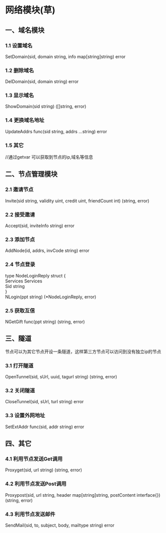 网络模块(草)
========  

## 一、域名模块  
### 1.1 设置域名  
SetDomain(sid, domain string, info map[string]string) error
### 1.2 删除域名  
DelDomain(sid, domain string) error

### 1.3 显示域名  
ShowDomain(sid string) ([]string, error)
### 1.4 更换域名地址  
UpdateAddrs func(sid string, addrs ...string) error
### 1.5 其它  
//通过getvar 可以获取到节点的ip,域名等信息

## 二、节点管理模块  
### 2.1 邀请节点
Invite(sid string, validity uint, credit uint, friendCount int) (string, error)
### 2.2 接受邀请
Accept(sid, inviteInfo string) error
### 2.3 添加节点
AddNode(id, addrs, invCode string) error
### 2.4 节点登录
type NodeLoginReply struct {  
	Services Services  
	Sid      string  
}  
NLogin(ppt string) (*NodeLoginReply, error)  
### 2.5 获取互信
NGetGift func(ppt string) (string, error)  

## 三、隧道    
节点可以为其它节点开设一条隧道，这样第三方节点可以访问到没有独立ip的节点  
### 3.1 打开隧道
OpenTunnel(sid, sUrl, uuid, tagurl string) (string, error)
### 3.2 关闭隧道
CloseTunnel(sid, sUrl, turl string) error
### 3.3 设置外网地址
SetExtAddr  func(sid, addr string) error

## 四、其它    
### 4.1 利用节点发送Get调用  
Proxyget(sid, url string) (string, error)
### 4.2 利用节点发送Post调用  
Proxypost(sid, url string, header map[string]string, postContent interface{}) (string, error)
### 4.3 利用节点发送邮件  
SendMail(sid, to, subject, body, mailtype string) error
